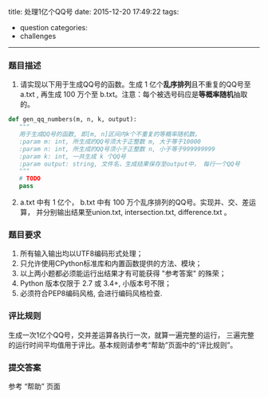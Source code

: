 title: 处理1亿个QQ号
date: 2015-12-20 17:49:22
tags:
 - question
categories:
 - challenges
---
### 题目描述
   1. 请实现以下用于生成QQ号的函数。生成 1 亿个**乱序排列**且不重复的QQ号至 a.txt , 再生成 100 万个至 b.txt。注意：每个被选号码应是**等概率随机**抽取的。
   ```python
   def gen_qq_numbers(m, n, k, output):
      """
      用于生成QQ号的函数, 即[m, n]区间内k个不重复的等概率随机数。
      :param m: int, 所生成的QQ号须大于正整数 m, 大于等于10000
      :param n: int, 所生成的QQ号须小于正整数 n, 小于等于999999999
      :param k: int, 一共生成 k 个QQ号
      :param output: string, 文件名，生成结果保存至output中， 每行一个QQ号
      """
      # TODO
      pass
   ```

   2. a.txt 中有 1 亿个， b.txt 中有 100 万个乱序排列的QQ号。实现并、交、差运算， 并分别输出结果至union.txt, intersection.txt, difference.txt 。

### 题目要求
  1. 所有输入输出均以UTF8编码形式处理；
  2. 只允许使用CPython标准库和内置函数提供的方法、模块；
  3. 以上两小题都必须能运行出结果才有可能获得 "参考答案" 的殊荣；
  4. Python 版本仅限于 2.7 或 3.4+, 小版本号不限；
  5. 必须符合PEP8编码风格, 会进行编码风格检查.

### 评比规则
  生成一次1亿个QQ号，交并差运算各执行一次，就算一遍完整的运行， 三遍完整的运行时间平均值用于评比。基本规则请参考“帮助”页面中的“评比规则”。

### 提交答案
   参考 “帮助” 页面
